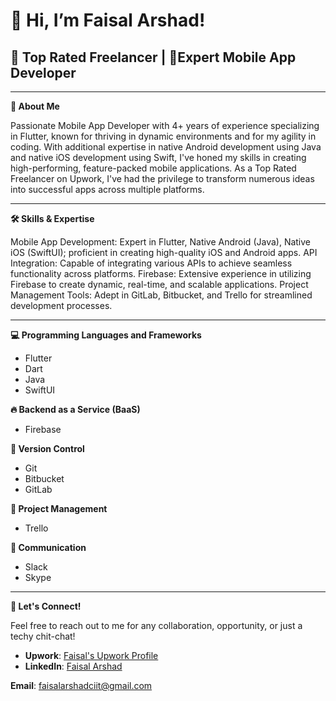<h1>👋 Hi, I’m Faisal Arshad! </h1>

<h2>🌟 Top Rated Freelancer | 📱Expert Mobile App Developer</h2>

-----------------------------------------------------------
**📖 About Me**

Passionate Mobile App Developer with 4+ years of experience specializing in Flutter, known for thriving in dynamic environments and for my agility in coding. With additional expertise in native Android development using Java and native iOS development using Swift, I've honed my skills in creating high-performing, feature-packed mobile applications. As a Top Rated Freelancer on Upwork, I've had the privilege to transform numerous ideas into successful apps across multiple platforms.

-----------------------------------------------------------

**🛠️ Skills & Expertise**

Mobile App Development: Expert in Flutter, Native Android (Java), Native iOS (SwiftUI); proficient in creating high-quality iOS and Android apps.
API Integration: Capable of integrating various APIs to achieve seamless functionality across platforms.
Firebase: Extensive experience in utilizing Firebase to create dynamic, real-time, and scalable applications.
Project Management Tools: Adept in GitLab, Bitbucket, and Trello for streamlined development processes.

-----------------------------------------------------------

**💻 Programming Languages and Frameworks**

- Flutter
- Dart
- Java
- SwiftUI

**🔥 Backend as a Service (BaaS)**

- Firebase

**🔀 Version Control**
- Git
- Bitbucket
- GitLab

**📝 Project Management**
- Trello

**💬 Communication**
- Slack
- Skype
-----------------------------------------------------------

**🤝 Let's Connect!**

Feel free to reach out to me for any collaboration, opportunity, or just a techy chit-chat!

- **Upwork**: [Faisal's Upwork Profile](https://www.upwork.com/freelancers/~0143722ece1833a4ed)
- **LinkedIn**: [Faisal Arshad](https://www.linkedin.com/in/faisal-arshad-bb5ab1153/)

**Email**: faisalarshadciit@gmail.com
